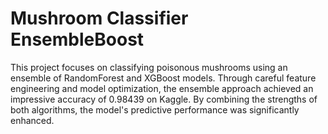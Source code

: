 # Mushroom Classifier EnsembleBoost

This project focuses on classifying poisonous mushrooms using an ensemble of RandomForest and XGBoost models. Through careful feature engineering and model optimization, the ensemble approach achieved an impressive accuracy of 0.98439 on Kaggle. By combining the strengths of both algorithms, the model's predictive performance was significantly enhanced.
